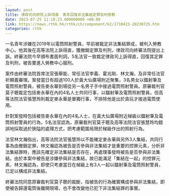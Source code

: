 ```yaml
---
layout: post
title: 律政司向終院上訴得直　青年回復非法集結定罪及判勞教
date: 2023-07-25 11:18:23.000000000 +08:00
link: https://news.rthk.hk/rthk/ch/component/k2/1710423-20230725.htm
categories: rthk
---
```


一名青年涉嫌在2019年以電筒照射警員，早前被裁定非法集結罪成，被判入勞教中心。他其後在高等法院上訴得直，獲撤銷定罪及判刑，律政司向終審法院提出上訴。終審法院今早頒布書面判詞，5名法官一致裁定律政司上訴得直，回復其定罪及判刑，被告要進入勞教中心服刑。

案件由終審法院首席法官張舉能、常任法官李義、霍兆剛、林文瀚，及非常任法官祈顯義審理。案發當日有超過100人於黃大仙廣場附近聚集，3名男女以鐳射筆及電筒照射警員，被告麥永華到場從另一名男子手中接過電筒照射警員。原審裁判官莫子聰裁定包括麥永華在內的4名人士共同行事，以鐳射筆及電筒照射警員，但高等法院法官張慧玲則裁定麥永華是單獨行事，不排除他是出於貪玩才接過電筒使用。

針對案發時包括被告麥永華在內的4名人士，在黃大仙廣場附近梯級以鐳射筆及電筒照射警員的行為，5名法官認為，原審裁判官莫子聰及高等法院法官張慧玲均錯誤地採取過於狹隘的處理方式，把考慮範圍局限於梯級作出的照射行為。

法官林文瀚指出，高等法院法官張慧玲以不能確定麥永華與另外3人集結，共同行事為由撤銷定罪，林文瀚認為被告是否參與非法集結才是重要的控罪元素，分析非法集結罪時，應該先確定非法集結是否存在，再處理事發時被告是否參與非法集結。由於本案中被告是涉嫌參與非法集結，故已能滿足「集結在一起」的控罪元素，林文瀚認為，即使只考慮當日在梯級上有3人一起以鐳射筆及電筒照射警員，已足以構成非法集結。

終審法院同意原審裁判官莫子聰的裁斷，指被告的行為確實構成參與非法集結，即使被告歸還電筒後離開現場，也不會改變他已犯下非法集結罪的事實。
